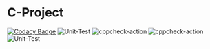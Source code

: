 # C-Project

[![Codacy Badge](https://api.codacy.com/project/badge/Grade/b9fb9ed8a4be4f8f8b164ee38bc873ac)](https://app.codacy.com/gh/99002659/C-Project?utm_source=github.com&utm_medium=referral&utm_content=99002659/C-Project&utm_campaign=Badge_Grade) ![Unit-Test](https://github.com/99002659/C-Project/workflows/Unit-Test/badge.svg?branch=main) ![cppcheck-action](https://github.com/99002659/C-Project/workflows/cppcheck-action/badge.svg?branch=main) ![cppcheck-action](https://github.com/99002659/C-Project/workflows/cppcheck-action/badge.svg?branch=main) ![Unit-Test](https://github.com/99002659/C-Project/workflows/Unit-Test/badge.svg)
